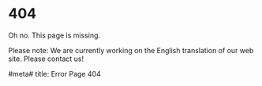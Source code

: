 # 404

Oh no. This page is missing.

Please note: We are currently working on the English translation of our web site.  Please contact us!

#meta#
title: Error Page 404
